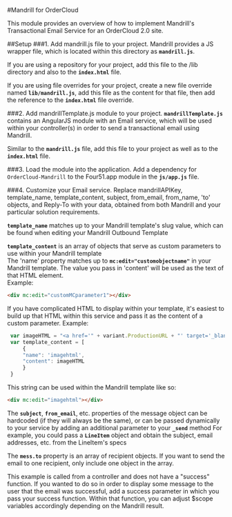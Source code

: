 #Mandrill for OrderCloud

This module provides an overview of how to implement Mandrill's Transactional Email Service for an OrderCloud 2.0 site.

##Setup
###1. Add mandrill.js file to your project.
Mandrill provides a JS wrapper file, which is located within this directory as **`mandrill.js`**. 

If you are using a repository for your project, add this file to the /lib directory and also to the **`index.html`** file.

If you are using file overrides for your project, create a new file override named **`lib/mandrill.js`**, add this file as the content for that file, then add the reference to the **`index.html`** file override.

###2. Add mandrillTemplate.js module to your project.
**`mandrillTemplate.js`** contains an AngularJS module with an Email service, which will be used within your controller(s) in order to send a transactional email using Mandrill. 

Similar to the **`mandrill.js`** file, add this file to your project as well as to the **`index.html`** file.

###3. Load the module into the application.
Add a dependency for `OrderCloud-Mandrill` to the Four51.app module in the **`js/app.js`** file.

###4. Customize your Email service.
Replace mandrillAPIKey, template_name, template_content, subject, from_email, from_name, 'to' objects, and Reply-To with your data, obtained from both Mandrill and your particular solution requirements.

**`template_name`** matches up to your Mandrill template's slug value, which can be found when editing your Mandrill Outbound Template

**`template_content`** is an array of objects that serve as custom parameters to use within your Mandrill template<br/>
The 'name' property matches up to **`mc:edit="customobjectname"`** in your Mandrill template. The value you pass in 'content' will be used as the text of that HTML element.<br/> 
Example: 
```html
<div mc:edit="customMCparameter1"></div>
```

If you have complicated HTML to display within your template, it's easiest to build up that HTML within this service and pass it as the content of a custom parameter.
Example:

```javascript
 var imageHTML = "<a href='" + variant.ProductionURL + "' target='_blank'><img src='" + variant.PreviewUrl + "'></a>";
 var template_content = [
     {
     "name": 'imagehtml',
     "content": imageHTML
     }
 }
```    
This string can be used within the Mandrill template like so: 
```html
<div mc:edit="imagehtml"></div>
```

The **`subject`**, **`from_email`**, etc. properties of the message object can be hardcoded (if they will always be the same), or can be passed dynamically to your service by adding an additional parameter to your **`_send`** method
For example, you could pass a **`LineItem`** object and obtain the subject, email addresses, etc. from the LineItem's specs

The **`mess.to`** property is an array of recipient objects. If you want to send the email to one recipient, only include one object in the array.

This example is called from a controller and does not have a "success" function. If you wanted to do so in order to display some message to the user that the email was successful, add a
success parameter in which you pass your success function. Within that function, you can adjust $scope variables accordingly depending on the Mandrill result.


